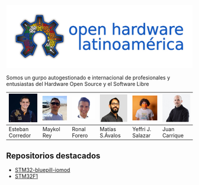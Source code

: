 ![](https://github.com/Open-Hardware-Latinoamerica/.github/blob/main/profile/img/logo_completo.jpg)

Somos un gurpo autogestionado e internacional de profesionales y entusiastas del Hardware Open Source y el Software Libre

|![img/esteban.jpeg](https://github.com/Open-Hardware-Latinoamerica/.github/blob/main/profile/img/esteban.jpeg)|![](https://github.com/Open-Hardware-Latinoamerica/.github/blob/main/profile/img/maykol.jpg)|![](https://github.com/Open-Hardware-Latinoamerica/.github/blob/main/profile/img/ronald.jpeg)|![](https://github.com/Open-Hardware-Latinoamerica/.github/blob/main/profile/img/tute.jpeg)|![](https://github.com/Open-Hardware-Latinoamerica/.github/blob/main/profile/img/yefry.jpeg)|![](https://github.com/Open-Hardware-Latinoamerica/.github/blob/main/profile/img/juan.jpeg)|
|--|--|--|--|--|--|
|Esteban Corredor|Maykol Rey|Ronal Forero|Matías S.Ávalos|Yeffri J. Salazar|Juan Carrique|


## Repositorios destacados

* [STM32-bluepill-iomod](https://github.com/Open-Hardware-Latinoamerica/stm32-bluepill-iomod)
* [STM32F1](https://github.com/Open-Hardware-Latinoamerica/STM32F1)
